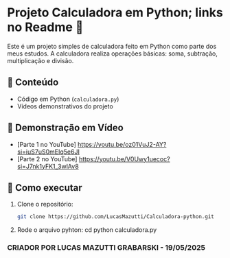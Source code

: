 # Projeto Calculadora em Python; links no Readme 🧮

Este é um projeto simples de calculadora feito em Python como parte dos meus estudos. A calculadora realiza operações básicas: soma, subtração, multiplicação e divisão.

## 📂 Conteúdo

- Código em Python (`calculadora.py`)
- Vídeos demonstrativos do projeto

## 🎥 Demonstração em Vídeo

- [Parte 1 no YouTube] https://youtu.be/oz01VuJ2-AY?si=iuS7uS0mEIq5e6JI
- [Parte 2 no YouTube] https://youtu.be/V0Uwy1uecoc?si=J7nk1yFK1_3wlAv8

## 🚀 Como executar

1. Clone o repositório:
   ```bash
   git clone https://github.com/LucasMazutti/Calculadora-python.git

2. Rode o arquivo pyhton:
   cd python calculadora.py

### CRIADOR POR LUCAS MAZUTTI GRABARSKI - 19/05/2025

   
